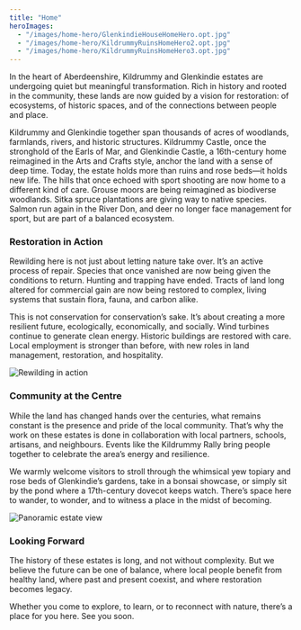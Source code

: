 ```yaml
---
title: "Home"
heroImages:
  - "/images/home-hero/GlenkindieHouseHomeHero.opt.jpg"
  - "/images/home-hero/KildrummyRuinsHomeHero2.opt.jpg"
  - "/images/home-hero/KildrummyRuinsHomeHero3.opt.jpg"
---
```


<div class="text-center home-first-section">
  <div class="welcome-image"></div>
  <p>
    In the heart of Aberdeenshire, Kildrummy and Glenkindie estates are undergoing
	quiet but meaningful transformation. Rich in history and rooted in the community,
	these lands are now guided by a vision for restoration: of ecosystems, of historic
	spaces, and of the connections between people and place.
  </p>
    <p>
    Kildrummy and Glenkindie together span thousands of acres of woodlands,
farmlands, rivers, and historic structures. Kildrummy Castle, once the stronghold of
the Earls of Mar, and Glenkindie Castle, a 16th-century home reimagined in the Arts
and Crafts style, anchor the land with a sense of deep time. Today, the estate holds
more than ruins and rose beds—it holds new life.
The hills that once echoed with sport shooting are now home to a different kind of
care. Grouse moors are being reimagined as biodiverse woodlands. Sitka spruce
plantations are giving way to native species. Salmon run again in the River Don, and
deer no longer face management for sport, but are part of a balanced ecosystem.
  </p>
</div>

<div class="content">
  <section class="image-share">
    <div class="image-share-text-col">
      <h3>Restoration in Action</h3>
      <p>Rewilding here is not just about letting nature take over. It’s an active process of repair. Species that once vanished are now being given the conditions to return. Hunting and trapping have ended. Tracts of land long altered for commercial gain are now being restored to complex, living systems that sustain flora, fauna, and carbon alike.</p>
      <p>This is not conservation for conservation’s sake. It’s about creating a more resilient future, ecologically, economically, and socially. Wind turbines continue to generate clean energy. Historic buildings are restored with care. Local employment is stronger than before, with new roles in land management, restoration, and hospitality.</p>
    </div>
    <div class="image-share-img-col">
      <img src="/images/tempimage.jpg" alt="Rewilding in action">
    </div>
  </section>
</div>


<div class="text-center home-first-section alt-hero">

### Community at the Centre
<p>While the land has changed hands over the centuries, what remains constant is the
presence and pride of the local community. That’s why the work on these estates is
done in collaboration with local partners, schools, artisans, and neighbours. Events like the Kildrummy Rally bring people together to celebrate the area’s energy and
resilience.
</p>
<p>We warmly welcome visitors to stroll through the whimsical yew topiary and rose
beds of Glenkindie’s gardens, take in a bonsai showcase, or simply sit by the pond
where a 17th-century dovecot keeps watch. There’s space here to wander, to wonder,
and to witness a place in the midst of becoming.
</p>

</div>

<div class="wide-image">
  <img src="/images/about-glenkindoe-hdr.jpg" alt="Panoramic estate view" class="img-fluid w-100">
</div>

<div class="text-center home-first-section alt-hero">

### Looking Forward
<p>The history of these estates is long, and not without complexity. But we believe the
future can be one of balance, where local people benefit from healthy land, where
past and present coexist, and where restoration becomes legacy.
</p>
<p>Whether you come to explore, to learn, or to reconnect with nature, there’s a place
for you here. See you soon.
</p>
</div>